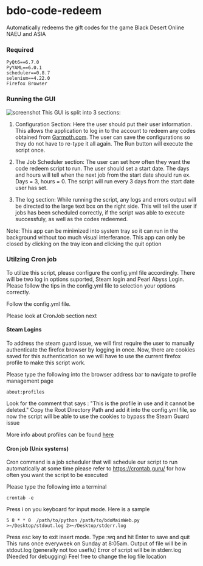 # bdo-code-redeem

Automatically redeems the gift codes for the game Black Desert Online NAEU and ASIA


### Required
    PyQt6==6.7.0
    PyYAML==6.0.1
    scheduler==0.8.7
    selenium==4.22.0
    Firefox Browser


### Running the GUI

![screenshot](/docs/images/gui.png)
This GUI is split into 3 sections:
1. Configuration Section:
Here the user should put their user information. This allows the application to log in to the account to redeem any codes obtained from [Garmoth.com](https://Garmoth.com). The user can save the configurations so they do not have to re-type it all again. The Run button will execute the script once.

2. The Job Scheduler section:
The user can set how often they want the code redeem script to run. The user should set a start date. The days and hours will tell when the next job from the start date should run
ex. Days = 3, hours = 0. The script will run every 3 days from the start date user has set.

3. The log section:
While running the script, any logs and errors output will be directed to the large text box on the right side. This will tell the user if jobs has been scheduled correctly, if the script was able to execute successfuly, as well as the codes redeemed.

Note: This app can be minimized into system tray so it can run in the background without too much visual interferance. This app can only be closed by clicking on the tray icon and clicking the quit option



### Utilzing Cron job

To utilize this script, please configure the config.yml file accordingly. There will be two log in options suported, Steam login and Pearl Abyss Login. Please follow the tips in the config.yml file to selection your options correctly.

Follow the config.yml file.

Please look at CronJob section next

#### Steam Logins
To address the steam guard issue, we will first require the user to manually authenticate the firefox browser by logging in once. Now, there are cookies saved for this authentication so we will have to use the current firefox profile to make this script work.

Please type the following into the browser address bar to navigate to profile management page
```
about:profiles
```
Look for the comment that says : "This is the profile in use and it cannot be deleted."
Copy the Root Directory Path and add it into the config.yml file, so now the script will be able to use the cookies to bypass the Steam Guard issue

More info about profiles can be found [here](https://support.mozilla.org/en-US/kb/profile-manager-create-remove-switch-firefox-profiles 'Profile Manager - Create, remove or switch Firefox profiles | Firefox Help')


#### Cron job (Unix systems)
Cron command is a job scheduler that will schedule our script to run automatically at some time
please refer to https://crontab.guru/ for how often you want the script to be executed

Please type the following into a terminal
```
crontab -e
```
Press i on you keyboard for input mode. Here is a sample 
```
5 8 * * 0  /path/to/python /path/to/bdoMainWeb.py >~/Desktop/stdout.log 2>~/Desktop/stderr.log
```
Press esc key to exit insert mode. Type :wq and hit Enter to save and quit
This runs once everyweek on Sunday at 8:05am. 
Output of file will be in stdout.log (generally not too useflu)
Error of script will be in stderr.log (Needed for debugging)
Feel free to change the log file location

